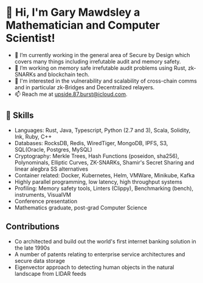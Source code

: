 # 👋 Hi, I'm Gary Mawdsley a Mathematician and Computer Scientist!

- 🔭 I’m currently working in the general area of Secure by Design which covers many things including irrefutable audit and memory safety.
- 🌱 I’m working on memory safe irrefutable audit problems using Rust, zk-SNARKs and blockchain tech.
- 🚀 I'm interested in the vulnerability and scalability of cross-chain comms and in particular zk-Bridges and Decentralized relayers.
- 📫 Reach me at [upside.87.burst@icloud.com](mailto:upside.87.burst@icloud.com).

## 🌟 Skills
- Languages: Rust, Java, Typescript, Python (2.7 and 3), Scala, Solidity, Ink, Ruby, C++
- Databases: RocksDB, Redis, WiredTiger, MongoDB, IPFS, S3, SQL(Oracle, Postgres, MySQL)
- Cryptography: Merkle Trees, Hash Functions (poseidon, sha256), Polynominals, Elliptic Curves, ZK-SNARKs, Shamir's Secret Sharing and linear alegbra SS alternatives
- Container related: Docker, Kubernetes, Helm, VMWare, Minikube, Kafka
- Highly parallel programming, low latency, high throughput systems
- Profiling: Memory safety tools, Linters (Clippy), Benchmarking (bench), instruments, VisualVM
- Conference presentation
- Mathematics graduate, post-grad Computer Science

## Contributions
- Co architected and build out the world's first internet banking solution in the late 1990s
- A number of patents relating to enterprise service architectures and secure data storage
- Eigenvector approach to detecting human objects in the natural landscape from LIDAR feeds

